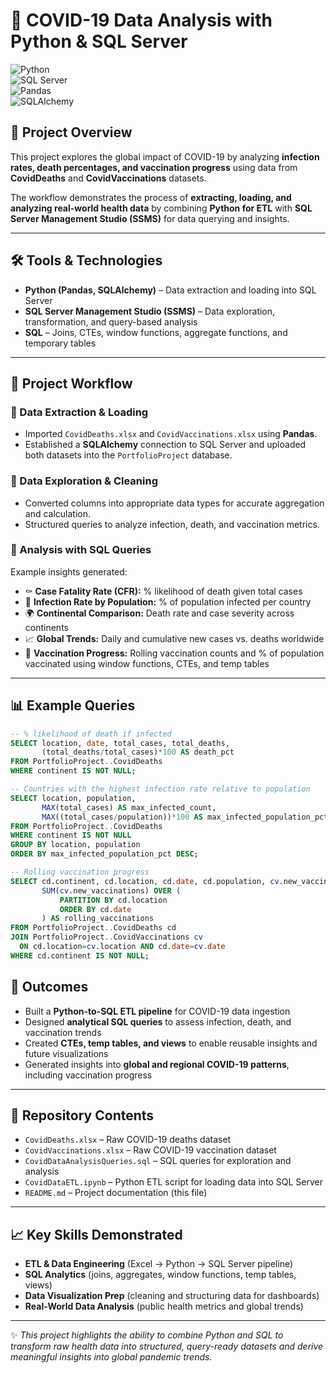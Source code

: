# 🦠 COVID-19 Data Analysis with Python & SQL Server  

![Python](https://img.shields.io/badge/Python-3776AB?style=for-the-badge&logo=python&logoColor=white)  
![SQL Server](https://img.shields.io/badge/SQL%20Server-CC2927?style=for-the-badge&logo=microsoftsqlserver&logoColor=white)  
![Pandas](https://img.shields.io/badge/Pandas-150458?style=for-the-badge&logo=pandas&logoColor=white)  
![SQLAlchemy](https://img.shields.io/badge/SQLAlchemy-D71F00?style=for-the-badge&logo=sqlalchemy&logoColor=white)  

## 📌 Project Overview  
This project explores the global impact of COVID-19 by analyzing **infection rates, death percentages, and vaccination progress** using data from **CovidDeaths** and **CovidVaccinations** datasets.  

The workflow demonstrates the process of **extracting, loading, and analyzing real-world health data** by combining **Python for ETL** with **SQL Server Management Studio (SSMS)** for data querying and insights.  

---

## 🛠 Tools & Technologies  
- **Python (Pandas, SQLAlchemy)** – Data extraction and loading into SQL Server  
- **SQL Server Management Studio (SSMS)** – Data exploration, transformation, and query-based analysis  
- **SQL** – Joins, CTEs, window functions, aggregate functions, and temporary tables  

---

## 📂 Project Workflow  

### 🔹 Data Extraction & Loading  
- Imported `CovidDeaths.xlsx` and `CovidVaccinations.xlsx` using **Pandas**.  
- Established a **SQLAlchemy** connection to SQL Server and uploaded both datasets into the `PortfolioProject` database.  

### 🔹 Data Exploration & Cleaning  
- Converted columns into appropriate data types for accurate aggregation and calculation.  
- Structured queries to analyze infection, death, and vaccination metrics.  

### 🔹 Analysis with SQL Queries  
Example insights generated:  
- ⚰️ **Case Fatality Rate (CFR):** % likelihood of death given total cases  
- 🦠 **Infection Rate by Population:** % of population infected per country  
- 🌍 **Continental Comparison:** Death rate and case severity across continents  
- 📈 **Global Trends:** Daily and cumulative new cases vs. deaths worldwide  
- 💉 **Vaccination Progress:** Rolling vaccination counts and % of population vaccinated using window functions, CTEs, and temp tables  

---

## 📊 Example Queries  

```sql
-- % likelihood of death if infected
SELECT location, date, total_cases, total_deaths, 
       (total_deaths/total_cases)*100 AS death_pct
FROM PortfolioProject..CovidDeaths
WHERE continent IS NOT NULL;

-- Countries with the highest infection rate relative to population
SELECT location, population,
       MAX(total_cases) AS max_infected_count,
       MAX((total_cases/population))*100 AS max_infected_population_pct
FROM PortfolioProject..CovidDeaths
WHERE continent IS NOT NULL
GROUP BY location, population
ORDER BY max_infected_population_pct DESC;

-- Rolling vaccination progress
SELECT cd.continent, cd.location, cd.date, cd.population, cv.new_vaccinations,
       SUM(cv.new_vaccinations) OVER (
           PARTITION BY cd.location 
           ORDER BY cd.date
       ) AS rolling_vaccinations
FROM PortfolioProject..CovidDeaths cd
JOIN PortfolioProject..CovidVaccinations cv
  ON cd.location=cv.location AND cd.date=cv.date
WHERE cd.continent IS NOT NULL;
```
## 🚀 Outcomes  
- Built a **Python-to-SQL ETL pipeline** for COVID-19 data ingestion  
- Designed **analytical SQL queries** to assess infection, death, and vaccination trends  
- Created **CTEs, temp tables, and views** to enable reusable insights and future visualizations  
- Generated insights into **global and regional COVID-19 patterns**, including vaccination progress  

---

## 📎 Repository Contents  
- `CovidDeaths.xlsx` – Raw COVID-19 deaths dataset  
- `CovidVaccinations.xlsx` – Raw COVID-19 vaccination dataset  
- `CovidDataAnalysisQueries.sql` – SQL queries for exploration and analysis  
- `CovidDataETL.ipynb` – Python ETL script for loading data into SQL Server  
- `README.md` – Project documentation (this file)  

---

## 📈 Key Skills Demonstrated  
- **ETL & Data Engineering** (Excel → Python → SQL Server pipeline)  
- **SQL Analytics** (joins, aggregates, window functions, temp tables, views)  
- **Data Visualization Prep** (cleaning and structuring data for dashboards)  
- **Real-World Data Analysis** (public health metrics and global trends)  

---

✨ *This project highlights the ability to combine Python and SQL to transform raw health data into structured, query-ready datasets and derive meaningful insights into global pandemic trends.*  
